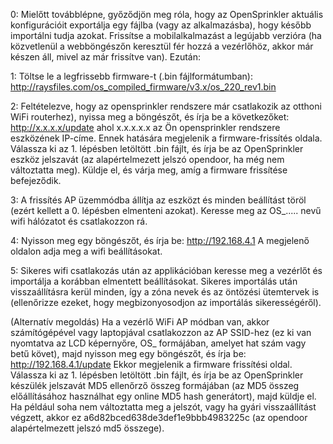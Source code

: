 0:  Mielőtt továbblépne, győződjön meg róla, hogy az OpenSprinkler aktuális konfigurációit exportálja egy fájlba (vagy az alkalmazásba), hogy később importálni tudja azokat. Frissítse a mobilalkalmazást a legújabb verzióra (ha közvetlenül a webböngészőn keresztül fér hozzá a vezérlőhöz, akkor már készen áll, mivel az már frissítve van). Ezután:

1:   Töltse le a legfrissebb firmware-t (.bin fájlformátumban): http://raysfiles.com/os_compiled_firmware/v3.x/os_220_rev1.bin

2:   Feltételezve, hogy az opensprinkler rendszere már csatlakozik az otthoni WiFi routerhez), nyissa meg a böngészőt, és írja be a következőket:
    http://x.x.x.x/update
    ahol x.x.x.x.x az Ön opensprinkler rendszere eszközének IP-címe. Ennek hatására megjelenik a firmware-frissítés oldala. Válassza ki az 1. lépésben letöltött .bin fájlt, és írja be az OpenSprinkler eszköz jelszavát (az alapértelmezett jelszó opendoor, ha még nem változtatta meg). Küldje el, és várja meg, amíg a firmware frissítése befejeződik.
    
3:   A frissítés AP üzemmódba állítja az eszközt és minden beállítást töröl (ezért kellett a 0. lépésben elmenteni azokat). Keresse meg az OS_..... nevű wifi hálózatot és csatlakozzon rá.

4:   Nyisson meg egy böngészőt, és írja be:
    http://192.168.4.1
      A megjelenő oldalon adja meg a wifi beállításokat.
      
5:   Sikeres wifi csatlakozás után az applikációban keresse meg a vezérlőt és importálja a korábban elmentett beállításokat.
      Sikeres importálás után visszaállításra kerül minden, így a zóna nevek és az öntözési ütemtervek is (ellenőrizze ezeket, hogy megbizonyosodjon az importálás sikerességéről).
      


   (Alternatív megoldás) Ha a vezérlő WiFi AP módban van, akkor számítógépével vagy laptopjával csatlakozzon az AP SSID-hez (ez ki van nyomtatva az LCD képernyőre, OS_ formájában, amelyet hat szám vagy betű követ), majd nyisson meg egy böngészőt, és írja be:
    http://192.168.4.1/update
    Ekkor megjelenik a firmware frissítési oldal. Válassza ki az 1. lépésben letöltött .bin fájlt, és írja be az OpenSprinkler készülék jelszavát MD5 ellenőrző összeg formájában (az MD5 összeg előállításához használhat egy online MD5 hash generátort), majd küldje el. Ha például soha nem változtatta meg a jelszót, vagy ha gyári visszaállítást végzett, akkor ez a6d82bced638de3def1e9bbb4983225c (az opendoor alapértelmezett jelszó md5 összege).
